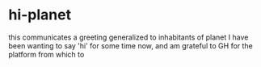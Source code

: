 # hi-planet
this communicates a greeting generalized to inhabitants of planet
I have been wanting to say 'hi' for some time now, and am grateful to GH for the platform from which to 
